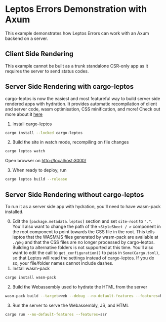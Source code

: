 # Leptos Errors Demonstration with Axum
This example demonstrates how Leptos Errors can work with an Axum backend on a server.

## Client Side Rendering
This example cannot be built as a trunk standalone CSR-only app as it requires the server to send status codes.

## Server Side Rendering with cargo-leptos
cargo-leptos is now the easiest and most featureful way to build server side rendered apps with hydration. It provides automatic recompilation of client and server code, wasm optimisation, CSS minification, and more! Check out more about it [here](https://github.com/akesson/cargo-leptos)

1. Install cargo-leptos
```bash
cargo install --locked cargo-leptos
``` 
2. Build the site in watch mode, recompiling on file changes
```bash
cargo leptos watch
```

Open browser on [http://localhost:3000/](http://localhost:3000/)

3. When ready to deploy, run
```bash
cargo leptos build --release
```

## Server Side Rendering without cargo-leptos
To run it as a server side app with hydration, you'll need to have wasm-pack installed.

0. Edit the `[package.metadata.leptos]` section and set `site-root` to `"."`. You'll also want to change the path of the `<StyleSheet / >` component in the root component to point towards the CSS file in the root. This tells leptos that the WASM/JS files generated by wasm-pack are available at `./pkg` and that the CSS files are no longer processed by cargo-leptos. Building to alternative folders is not supported at this time. You'll also want to edit the call to `get_configuration()` to pass in `Some(Cargo.toml)`, so that Leptos will read the settings instead of cargo-leptos. If you do so, your file/folder names cannot include dashes.
1. Install wasm-pack
```bash
cargo install wasm-pack
```
2. Build the Webassembly used to hydrate the HTML from the server
```bash
wasm-pack build --target=web --debug --no-default-features --features=hydrate
```
3. Run the server to serve the Webassembly, JS, and HTML 
```bash
cargo run --no-default-features --features=ssr
```
